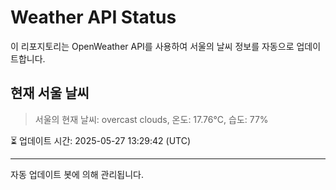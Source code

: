 
# Weather API Status

이 리포지토리는 OpenWeather API를 사용하여 서울의 날씨 정보를 자동으로 업데이트합니다.

## 현재 서울 날씨
> 서울의 현재 날씨: overcast clouds, 온도: 17.76°C, 습도: 77%

⏳ 업데이트 시간: 2025-05-27 13:29:42 (UTC)

---
자동 업데이트 봇에 의해 관리됩니다.

